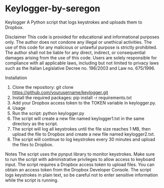 # Keylogger-by-seregon
Keylogger
A Python script that logs keystrokes and uploads them to Dropbox.

Disclaimer
This code is provided for educational and informational purposes only. The author does not condone any illegal or unethical activities. The use of this code for any malicious or unlawful purpose is strictly prohibited. The author shall not be liable for any direct, indirect, or consequential damages arising from the use of this code. Users are solely responsible for compliance with all applicable laws, including but not limited to privacy laws such as the Italian Legislative Decree no. 196/2003 and Law no. 675/1996.

Installation
1. Clone the repository: git clone https://github.com/yourusername/keylogger.git
2. Install the required packages: pip install -r requirements.txt
3. Add your Dropbox access token to the TOKEN variable in keylogger.py.
4. Usage
5. Run the script: python keylogger.py
6. The script will create a new file named keylogger1.txt in the same directory as the script.
7. The script will log all keystrokes until the file size reaches 1 MB, then upload the file to Dropbox and create a new file named keylogger2.txt.
8. The script will continue to log keystrokes every 30 minutes and upload the files to Dropbox.

Notes
The script uses the pynput library to monitor keystrokes. Make sure to run the script with administrative privileges to allow access to keyboard input.
The script requires a Dropbox access token to upload files. You can obtain an access token from the Dropbox Developer Console.
The script logs keystrokes in plain text, so be careful not to enter sensitive information while the script is running.

